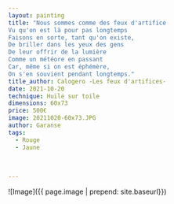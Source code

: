 ```yaml
---
layout: painting
title: "Nous sommes comme des feux d'artifice
Vu qu'on est là pour pas longtemps
Faisons en sorte, tant qu'on existe,
De briller dans les yeux des gens
De leur offrir de la lumière
Comme un météore en passant
Car, même si on est éphémère,
On s'en souvient pendant longtemps."  
title_author: Calogero -Les feux d'artifices-
date: 2021-10-20
technique: Huile sur toile
dimensions: 60x73 
price: 500€
image: 20211020-60x73.JPG
author: Garanse
tags:
  - Rouge
  - Jaune
  
  
  
---
```

![Image]({{ page.image | prepend: site.baseurl}})

